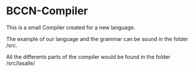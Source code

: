 # BCCN-Compiler
This is a small Compiler created for a new language. 

The example of our language and the grammar can be sound in the folder /src.

All the differents parts of the compiler would be found in the folder /src/lasalle/
